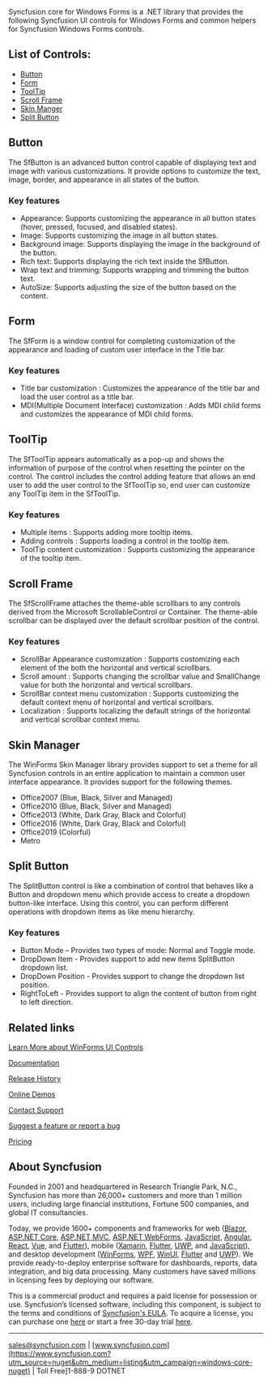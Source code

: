 Syncfusion core for Windows Forms is a .NET library that provides the following Syncfusion UI controls for Windows Forms and common helpers for Syncfusion Windows Forms controls.

## List of Controls:
* [Button](https://www.syncfusion.com/winforms-ui-controls/button?utm_source=nuget&utm_medium=listing&utm_campaign=windows-core-nuget)
* [Form](https://www.syncfusion.com/winforms-ui-controls/form?utm_source=nuget&utm_medium=listing&utm_campaign=windows-core-nuget)
* [ToolTip](https://www.syncfusion.com/winforms-ui-controls/tooltip?utm_source=nuget&utm_medium=listing&utm_campaign=windows-core-nuget)
* [Scroll Frame](https://www.syncfusion.com/winforms-ui-controls/scroll-frame?utm_source=nuget&utm_medium=listing&utm_campaign=windows-core-nuget)
* [Skin Manger](https://www.syncfusion.com/winforms-ui-controls/skins?utm_source=nuget&utm_medium=listing&utm_campaign=windows-core-nuget)
* [Split Button](https://www.syncfusion.com/winforms-ui-controls/split-button?utm_source=nuget&utm_medium=listing&utm_campaign=windows-core-nuget)

## Button

The SfButton is an advanced button control capable of displaying text and image with various customizations. It provide options to customize the text, image, border, and appearance in all states of the button.

### Key features

* Appearance: Supports customizing the appearance in all button states (hover, pressed, focused, and disabled states).
* Image: Supports customizing the image in all button states.
* Background image: Supports displaying the image in the background of the button.
* Rich text: Supports displaying the rich text inside the SfButton.
* Wrap text and trimming: Supports wrapping and trimming the button text.
* AutoSize: Supports adjusting the size of the button based on the content.

## Form

The SfForm is a window control for completing customization of the appearance and loading of custom user interface in the Title bar.

### Key features

* Title bar customization : Customizes the appearance of the title bar and load the user control as a title bar.
* MDI(Multiple Document Interface) customization : Adds MDI child forms and customizes the appearance of MDI child forms.

## ToolTip

The SfToolTip appears automatically as a pop-up and shows the information of purpose of the control when resetting the pointer on the control. The control includes the control adding feature that allows an end user to add the user control to the SfToolTip so, end user can customize any ToolTip item in the SfToolTip.

### Key features

* Multiple items : Supports adding more tooltip items.
* Adding controls : Supports loading a control in the tooltip item.
* ToolTip content customization : Supports customizing the appearance of the tooltip item.

## Scroll Frame

The SfScrollFrame attaches the theme-able scrollbars to any controls derived from the Microsoft ScrollableControl or Container. The theme-able scrollbar can be displayed over the default scrollbar position of the control.

### Key features

* ScrollBar Appearance customization : Supports customizing each element of the both the horizontal and vertical scrollbars.
* Scroll amount : Supports changing the scrollbar value and SmallChange value for both the horizontal and vertical scrollbars.
* ScrollBar context menu customization : Supports customizing the default context menu of horizontal and vertical scrollbars.
* Localization : Supports localizing the default strings of the horizontal and vertical scrollbar context menu.

## Skin Manager

The WinForms Skin Manager library provides support to set a theme for all Syncfusion controls in an entire application to maintain a common user interface appearance. It provides support for the following themes.

* Office2007 (Blue, Black, Silver and Managed)
* Office2010 (Blue, Black, Silver and Managed)
* Office2013 (White, Dark Gray, Black and Colorful)
* Office2016 (White, Dark Gray, Black and Colorful)
* Office2019 (Colorful)
* Metro

## Split Button

The SplitButton control is like a combination of control that behaves like a Button and dropdown menu which provide access to create a dropdown button-like interface. Using this control, you can perform different operations with dropdown items as like menu hierarchy.

### Key features

* Button Mode – Provides two types of mode: Normal and Toggle mode.
* DropDown Item - Provides support to add new items SplitButton dropdown list.
* DropDown Position - Provides support to change the dropdown list position.
* RightToLeft - Provides support to align the content of button from right to left direction.

## Related links
[Learn More about WinForms UI Controls](https://www.syncfusion.com/winforms-ui-controls?utm_source=nuget&utm_medium=listing&utm_campaign=windows-core-nuget)

[Documentation](https://help.syncfusion.com/windowsforms/overview?utm_source=nuget&utm_medium=listing&utm_campaign=windows-core-nuget)

[Release History](https://help.syncfusion.com/windowsforms/release-notes/v19.3.0.54?utm_source=nuget&utm_medium=listing&utm_campaign=windows-core-nuget)

[Online Demos](https://github.com/syncfusion/winforms-demos/?utm_source=nuget&utm_medium=listing&utm_campaign=windows-core-nuget)

[Contact Support](https://www.syncfusion.com/support/directtrac/incidents/newincident/?utm_source=nuget&utm_medium=listing&utm_campaign=windows-core-nuget)

[Suggest a feature or report a bug](https://www.syncfusion.com/feedback/winforms?utm_source=nuget&utm_medium=listing&utm_campaign=windows-core-nuget)

[Pricing](https://www.syncfusion.com/sales/products/windowsforms?utm_source=nuget&utm_medium=listing&utm_campaign=windows-core-nuget)

## About Syncfusion
Founded in 2001 and headquartered in Research Triangle Park, N.C., Syncfusion has more than 26,000+ customers and more than 1 million users, including large financial institutions, Fortune 500 companies, and global IT consultancies.

Today, we provide 1600+ components and frameworks for web ([Blazor](https://www.syncfusion.com/blazor-components?utm_source=nuget&utm_medium=listing&utm_campaign=windows-core-nuget), [ASP.NET Core](https://www.syncfusion.com/aspnet-core-ui-controls?utm_source=nuget&utm_medium=listing&utm_campaign=windows-core-nuget), [ASP.NET MVC](https://www.syncfusion.com/aspnet-mvc-ui-controls?utm_source=nuget&utm_medium=listing&utm_campaign=windows-core-nuget), [ASP.NET WebForms](https://www.syncfusion.com/jquery/aspnet-webforms-ui-controls?utm_source=nuget&utm_medium=listing&utm_campaign=windows-core-nuget), [JavaScript](https://www.syncfusion.com/javascript-ui-controls?utm_source=nuget&utm_medium=listing&utm_campaign=windows-core-nuget), [Angular](https://www.syncfusion.com/angular-ui-components?utm_source=nuget&utm_medium=listing&utm_campaign=windows-core-nuget), [React](https://www.syncfusion.com/react-ui-components?utm_source=nuget&utm_medium=listing&utm_campaign=windows-core-nuget), [Vue](https://www.syncfusion.com/vue-ui-components?utm_source=nuget&utm_medium=listing&utm_campaign=windows-core-nuget), and [Flutter](https://www.syncfusion.com/flutter-widgets?utm_source=nuget&utm_medium=listing&utm_campaign=windows-core-nuget)), mobile ([Xamarin](https://www.syncfusion.com/xamarin-ui-controls?utm_source=nuget&utm_medium=listing&utm_campaign=windows-core-nuget), [Flutter](https://www.syncfusion.com/flutter-widgets?utm_source=nuget&utm_medium=listing&utm_campaign=windows-core-nuget), [UWP](https://www.syncfusion.com/uwp-ui-controls?utm_source=nuget&utm_medium=listing&utm_campaign=windows-core-nuget), and [JavaScript](https://www.syncfusion.com/javascript-ui-controls?utm_source=nuget&utm_medium=listing&utm_campaign=windows-core-nuget)), and desktop development ([WinForms](https://www.syncfusion.com/winforms-ui-controls?utm_source=nuget&utm_medium=listing&utm_campaign=windows-core-nuget), [WPF](https://www.syncfusion.com/wpf-ui-controls?utm_source=nuget&utm_medium=listing&utm_campaign=windows-core-nuget), [WinUI](https://www.syncfusion.com/winui-controls?utm_source=nuget&utm_medium=listing&utm_campaign=windows-core-nuget), [Flutter](https://www.syncfusion.com/flutter-widgets?utm_source=nuget&utm_medium=listing&utm_campaign=windows-core-nuget) and [UWP](https://www.syncfusion.com/uwp-ui-controls?utm_source=nuget&utm_medium=listing&utm_campaign=windows-core-nuget)). We provide ready-to-deploy enterprise software for dashboards, reports, data integration, and big data processing. Many customers have saved millions in licensing fees by deploying our software.


This is a commercial product and requires a paid license for possession or use. Syncfusion’s licensed software, including this component, is subject to the terms and conditions of [Syncfusion's EULA](https://www.syncfusion.com/eula/es/?utm_source=nuget&utm_medium=listing&utm_campaign=windows-core-nuget). To acquire a license, you can purchase one [here]( https://www.syncfusion.com/sales/products/windowsforms?utm_source=nuget&utm_medium=listing&utm_campaign=windows-core-nuget) or start a free 30-day trial [here](https://www.syncfusion.com/account/manage-trials/start-trials?utm_source=nuget&utm_medium=listing&utm_campaign=windows-core-nuget).

___

[sales@syncfusion.com](mailto:sales@syncfusion.com?Subject=Syncfusion%20Notifications%20WinUI-%20NuGet) | [www.syncfusion.com](https://www.syncfusion.com?utm_source=nuget&utm_medium=listing&utm_campaign=windows-core-nuget) | Toll Free]1-888-9 DOTNET


